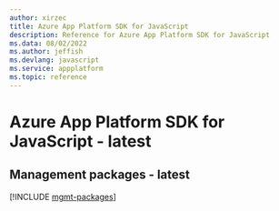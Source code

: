 ```yaml
---
author: xirzec
title: Azure App Platform SDK for JavaScript
description: Reference for Azure App Platform SDK for JavaScript
ms.data: 08/02/2022
ms.author: jeffish
ms.devlang: javascript
ms.service: appplatform
ms.topic: reference
---
```

# Azure App Platform SDK for JavaScript - latest

## Management packages - latest
[!INCLUDE [mgmt-packages](app-platform-mgmt-index.md)]